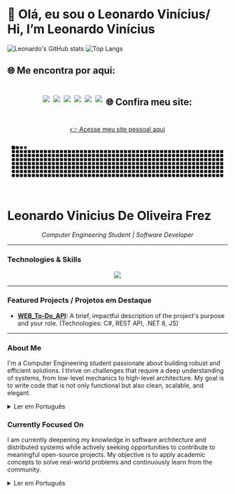 ﻿# 👋 Olá, eu sou o Leonardo Vinícius/ Hi, I’m Leonardo Vinícius 

![Leonardo's GitHub stats](https://github-readme-stats.vercel.app/api?username=devfleo&show_icons=true&theme=github_dark)
![Top Langs](https://github-readme-stats.vercel.app/api/top-langs/?username=devfleo&layout=compact&theme=github_dark)

## 🌐 Me encontra por aqui:
<div style="display: flex; flex-wrap: wrap; gap: 8px; align-items: center; justify-content: center;">

<!-- LinkedIn -->
<a href="https://www.linkedin.com/in/leonardo-vinicius-de-oliveira-frez/" target="_blank">
  <img src="https://img.shields.io/badge/Olhe%20esse%20bot%C3%A3o-LinkedIn-0A66C2?style=for-the-badge&logo=linkedin&logoColor=white"/>
</a>

<!-- Workana -->
<a href="https://www.workana.com/freelancer/69edc4cdafbb1764ceb1d8cc7c1fa325" target="_blank">
  <img src="https://img.shields.io/badge/Precisa%20de%20um%20freela%20%3F-Workana-0C1A36?style=for-the-badge&logo=freelancer&logoColor=white"/>
</a>

<!-- Email -->
<a href="mailto:Leonardoviniciusfrez@gmail.com" target="_blank">
  <img src="https://img.shields.io/badge/Meu%20email-Gmail-D14836?style=for-the-badge&logo=gmail&logoColor=white"/>
</a>

<!-- GitHub -->
<a href="https://github.com/devfleo" target="_blank">
  <img src="https://img.shields.io/badge/GitHub-24292E?style=for-the-badge&logo=github&logoColor=white"/>
</a>

<!-- DIO.me -->
<a href="https://www.dio.me/users/leonardoviniciusfrez" target="_blank">
  <img src="https://img.shields.io/badge/DIO.me-black?style=for-the-badge&logoColor=white"/>
</a>

<!-- Discord (placeholder, coloque seu link real!) -->

<!-- Facebook -->
<a href="https://www.facebook.com/leonardoviniciusde.oliveirafrez/" target="_blank">
  <img src="https://img.shields.io/badge/Facebook-1877F2?style=for-the-badge&logo=facebook&logoColor=white"/>
</a>

## 🌐 Confira meu site:

[👉 Acesse meu site pessoal aqui](https://devfleo.github.io)

</div>




<div align=center>
<img src="https://raw.githubusercontent.com/devfleo/devfleo/output/snake.svg" alt="Snake animation" />
</div>

# Leonardo Vinicius De Oliveira Frez

<p align="center">
  <em>Computer Engineering Student | Software Developer</em>
</p>

---

### Technologies & Skills
<p align="center">
  <a href="https://skillicons.dev">
    <img src="https://skillicons.dev/icons?i=cpp,c,cs,python,javascript,html,css,react,nodejs,git,sql" />
  </a>
</p>

---

### Featured Projects / Projetos em Destaque

- **[WEB_To-Do_API](https://github.com/DevFLeo/Web_To-Do_API):** A brief, impactful description of the project's purpose and your role. (Technologies: C#, REST API, .NET 8, JS)

---

### About Me

I'm a Computer Engineering student passionate about building robust and efficient solutions. I thrive on challenges that require a deep understanding of systems, from low-level mechanics to high-level architecture. My goal is to write code that is not only functional but also clean, scalable, and elegant.

<details>
<summary>Ler em Português</summary>

> Sou um estudante de Engenharia da Computação apaixonado por construir soluções robustas e eficientes. Gosto de desafios que exigem uma compreensão profunda de sistemas, desde a mecânica de baixo nível até a arquitetura de alto nível. Meu objetivo é escrever código que não seja apenas funcional, mas também limpo, escalável e elegante.

</details>

### Currently Focused On

I am currently deepening my knowledge in software architecture and distributed systems while actively seeking opportunities to contribute to meaningful open-source projects. My objective is to apply academic concepts to solve real-world problems and continuously learn from the community.

<details>
<summary>Ler em Português</summary>

> Atualmente, estou aprofundando meus conhecimentos em arquitetura de software e sistemas distribuídos, enquanto busco ativamente oportunidades para contribuir em projetos open-source de impacto. Meu objetivo é aplicar conceitos acadêmicos para resolver problemas do mundo real e aprender continuamente com a comunidade.
</details>
